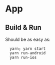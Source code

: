 # App

## Build & Run
Should be as easy as:

      yarn; yarn start
      yarn run-android
      yarn run-ios
